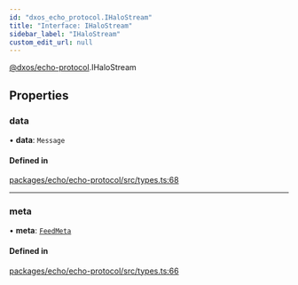 ```yaml
---
id: "dxos_echo_protocol.IHaloStream"
title: "Interface: IHaloStream"
sidebar_label: "IHaloStream"
custom_edit_url: null
---
```


[@dxos/echo-protocol](../modules/dxos_echo_protocol.md).IHaloStream

## Properties

### data

• **data**: `Message`

#### Defined in

[packages/echo/echo-protocol/src/types.ts:68](https://github.com/dxos/protocols/blob/6f4c34af3/packages/echo/echo-protocol/src/types.ts#L68)

___

### meta

• **meta**: [`FeedMeta`](../modules/dxos_echo_protocol.md#feedmeta)

#### Defined in

[packages/echo/echo-protocol/src/types.ts:66](https://github.com/dxos/protocols/blob/6f4c34af3/packages/echo/echo-protocol/src/types.ts#L66)
